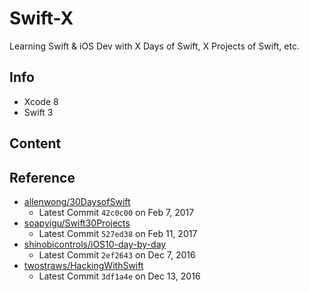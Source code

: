# Swift-X

Learning Swift &amp; iOS Dev with X Days of Swift, X Projects of Swift, etc.

## Info

- Xcode 8
- Swift 3

## Content

## Reference

- [allenwong/30DaysofSwift](https://github.com/allenwong/30DaysofSwift)
  - Latest Commit `42c0c00` on Feb 7, 2017
- [soapyigu/Swift30Projects](https://github.com/soapyigu/Swift30Projects)
  - Latest Commit `527ed38` on Feb 11, 2017
- [shinobicontrols/iOS10-day-by-day](https://github.com/shinobicontrols/iOS10-day-by-day)
  - Latest Commit `2ef2643` on Dec 7, 2016
- [twostraws/HackingWithSwift](https://github.com/twostraws/HackingWithSwift)
  - Latest Commit `3df1a4e` on Dec 13, 2016
